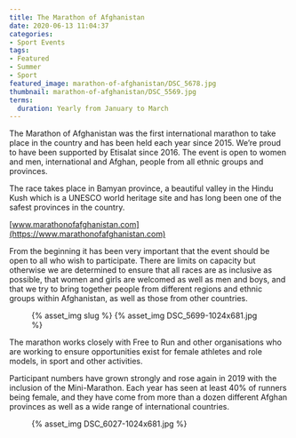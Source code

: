 ```yaml
---
title: The Marathon of Afghanistan
date: 2020-06-13 11:04:37
categories:
- Sport Events
tags:
- Featured
- Summer
- Sport
featured_image: marathon-of-afghanistan/DSC_5678.jpg
thumbnail: marathon-of-afghanistan/DSC_5569.jpg
terms:
  duration: Yearly from January to March
---
```

The Marathon of Afghanistan was the first international marathon to take place in the country and has been held each year since 2015. We’re proud to have been supported by Etisalat since 2016. The event is open to women and men, international and Afghan, people from all ethnic groups and provinces.

The race takes place in Bamyan province, a beautiful valley in the Hindu Kush which is a UNESCO world heritage site and has long been one of the safest provinces in the country.

[www.marathonofafghanistan.com](https://www.marathonofafghanistan.com)

From the beginning it has been very important that the event should be open to all who wish to participate. There are limits on capacity but otherwise we are determined to ensure that all races are as inclusive as possible, that women and girls are welcomed as well as men and boys, and that we try to bring together people from different regions and ethnic groups within Afghanistan, as well as those from other countries.

<figure>
{% asset_img slug %}
{% asset_img DSC_5699-1024x681.jpg %}
</figure>

The marathon works closely with Free to Run and other organisations who are working to ensure opportunities exist for female athletes and role models, in sport and other activities.

Participant numbers have grown strongly and rose again in 2019 with the inclusion of the Mini-Marathon. Each year has seen at least 40% of runners being female, and they have come from more than a dozen different Afghan provinces as well as a wide range of international countries.

<figure class=medium>
{% asset_img DSC_6027-1024x681.jpg %}
</figure>

